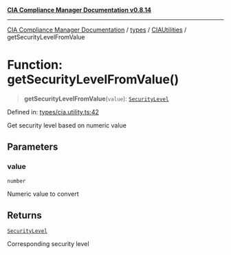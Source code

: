 [**CIA Compliance Manager Documentation v0.8.14**](../../../../README.md)

***

[CIA Compliance Manager Documentation](../../../../modules.md) / [types](../../../README.md) / [CIAUtilities](../README.md) / getSecurityLevelFromValue

# Function: getSecurityLevelFromValue()

> **getSecurityLevelFromValue**(`value`): [`SecurityLevel`](../../../cia/type-aliases/SecurityLevel.md)

Defined in: [types/cia.utility.ts:42](https://github.com/Hack23/cia-compliance-manager/blob/257dd569f432a46611a1746c832a7e3d29232229/src/types/cia.utility.ts#L42)

Get security level based on numeric value

## Parameters

### value

`number`

Numeric value to convert

## Returns

[`SecurityLevel`](../../../cia/type-aliases/SecurityLevel.md)

Corresponding security level
